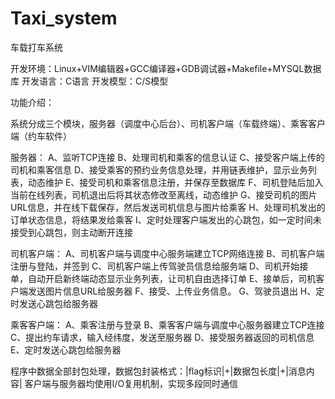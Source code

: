 # Taxi_system
车载打车系统

开发环境：Linux+VIM编辑器+GCC编译器+GDB调试器+Makefile+MYSQL数据库
开发语言：C语言
开发模型：C/S模型

功能介绍：

系统分成三个模块，服务器（调度中心后台）、司机客户端（车载终端）、乘客客户端（约车软件）

服务器：
  A、监听TCP连接
	B、处理司机和乘客的信息认证
	C、接受客户端上传的司机和乘客信息
	D、接受乘客的预约业务信息处理，并用链表维护，显示业务列表，动态维护
	E、接受司机和乘客信息注册，并保存至数据库
	F、司机登陆后加入当前在线列表，司机退出后将其状态修改至离线，动态维护
	G、接受司机的图片URL信息，并在线下载保存，然后发送司机信息与图片给乘客
  H、处理司机发出的订单状态信息，将结果发给乘客
  I、定时处理客户端发出的心跳包，如一定时间未接受到心跳包，则主动断开连接
  
司机客户端：
  A、司机客户端与调度中心服务端建立TCP网络连接
	B、司机客户端注册与登陆，并签到
	C、司机客户端上传驾驶员信息给服务端
  D、司机开始接单，自动开启新终端动态显示业务列表，让司机自由选择订单
	E、接单后，司机客户端发送图片信息URL给服务器
	F、接受、上传业务信息。
	G、驾驶员退出
  H、定时发送心跳包给服务器
  
  乘客客户端：
  A、乘客注册与登录
  B、乘客客户端与调度中心服务器建立TCP连接
  C、提出约车请求，输入经纬度，发送至服务器
  D、接受服务器返回的司机信息
  E、定时发送心跳包给服务器
  
  
程序中数据全部封包处理，数据包封装格式：|flag标识|+|数据包长度|+|消息内容|
客户端与服务器均使用I/O复用机制，实现多段同时通信




